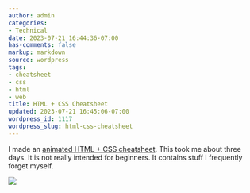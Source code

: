 ```yaml
---
author: admin
categories:
- Technical
date: 2023-07-21 16:44:36-07:00
has-comments: false
markup: markdown
source: wordpress
tags:
- cheatsheet
- css
- html
- web
title: HTML + CSS Cheatsheet
updated: 2023-07-21 16:45:06-07:00
wordpress_id: 1117
wordpress_slug: html-css-cheatsheet
---
```

I made an [animated HTML + CSS cheatsheet](https://za3k.com/html-css-cheatsheet). This took me about three days. It is not really intended for beginners. It contains stuff I frequently forget myself.

[![](https://blog.za3k.com/wp-content/uploads/2023/07/2023-07-21-194333_1920x1080_scrot-crop.png)](https://za3k.com/html-css-cheatsheet)
